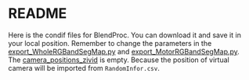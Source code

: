 # README
Here is the condif files for BlendProc. You can download it and save it in your local position. Remember to change the parameters in the [export_WholeRGBandSegMap.py](./export_WholeRGBandSegMap.py) and [export_MotorRGBandSegMap.py](./export_MotorRGBandSegMap.py).  
The [camera_positions_zivid](./config/camera_positions_zivid) is empty. Because the position of virtual camera will be imported from `RandomInfor.csv`.  
